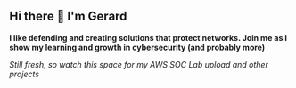 ## Hi there 👋 I'm Gerard

**I like defending and creating solutions that protect networks. Join me as I show my learning and growth in cybersecurity (and probably more)**

*Still fresh, so watch this space for my AWS SOC Lab upload and other projects*

<!--
**VIR2050/VIR2050** is a ✨ _special_ ✨ repository because its `README.md` (this file) appears on your GitHub profile.

Here are some ideas to get you started:

- 🔭 I’m currently working on ...
- 🌱 I’m currently learning ...
- 👯 I’m looking to collaborate on ...
- 🤔 I’m looking for help with ...
- 💬 Ask me about ...
- 📫 How to reach me: ...
- 😄 Pronouns: ...
- ⚡ Fun fact: ...
-->

